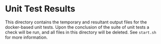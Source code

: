 Unit Test Results
====

This directory contains the temporary and resultant output files for the docker-based unit tests. Upon the conclusion of the suite of unit tests a check will be run, and all files in this directory will be deleted. See `start.sh` for more information.